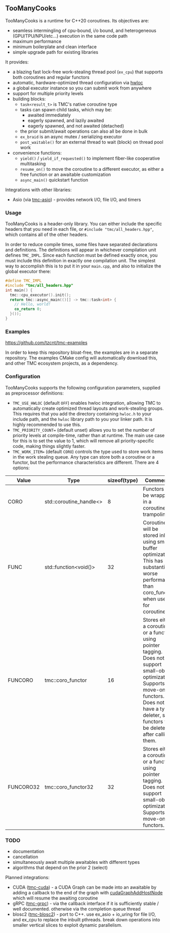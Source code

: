 ## TooManyCooks
TooManyCooks is a runtime for C++20 coroutines. Its objectives are:
- seamless intermingling of cpu-bound, i/o bound, and heterogeneous (GPU/TPU/NPU/etc...) execution in the same code path
- maximum performance
- minimum boilerplate and clean interface
- simple upgrade path for existing libraries

It provides:
- a blazing fast lock-free work-stealing thread pool (`ex_cpu`) that supports both coroutines and regular functors
- automatic, hardware-optimized thread configuration via [hwloc](https://www.open-mpi.org/projects/hwloc/)
- a global executor instance so you can submit work from anywhere
- support for multiple priority levels
- building blocks:
  - `task<result_t>` is TMC's native coroutine type
  - tasks can spawn child tasks, which may be:
    - awaited immediately
    - eagerly spawned, and lazily awaited
    - eagerly spawned, and not awaited (detached)
  - the prior submit/await operations can also all be done in bulk
  - `ex_braid` is an async mutex / serializing executor
  - `post_waitable()` for an external thread to wait (block) on thread pool work
- convenience functions:
  - `yield()` / `yield_if_requested()` to implement fiber-like cooperative multitasking
  - `resume_on()` to move the coroutine to a different executor, as either a free function or an awaitable customization
  - `async_main()` quickstart function

Integrations with other libraries:
- Asio (via [tmc-asio](https://github.com/tzcnt/tmc-asio)) - provides network I/O, file I/O, and timers

### Usage
TooManyCooks is a header-only library. You can either include the specific headers that you need in each file, or `#include "tmc/all_headers.hpp"`, which contains all of the other headers.

In order to reduce compile times, some files have separated declarations and definitions. The definitions will appear in whichever compilation unit defines `TMC_IMPL`. Since each function must be defined exactly once, you must include this definition in exactly one compilation unit. The simplest way to accomplish this is to put it in your `main.cpp`, and also to initialize the global executor there:
```cpp
#define TMC_IMPL
#include "tmc/all_headers.hpp"
int main() {
  tmc::cpu_executor().init();
  return tmc::async_main(()[] -> tmc::task<int> {
    // Hello, world!
    co_return 0;
  }());
}
```

### Examples
https://github.com/tzcnt/tmc-examples

In order to keep this repository bloat-free, the examples are in a separate repository. The examples CMake config will automatically download this, and other TMC ecosystem projects, as a dependency. 

### Configuration
TooManyCooks supports the following configuration parameters, supplied as preprocessor definitions:
- `TMC_USE_HWLOC` (default `OFF`) enables hwloc integration, allowing TMC to automatically create optimized thread layouts and work-stealing groups. This requires that you add the directory containing `hwloc.h` to your include path, and the `hwloc` library path to you your linker path. It is highly recommended to use this.
- `TMC_PRIORITY_COUNT=` (default unset) allows you to set the number of priority levels at compile-time, rather than at runtime. The main use case for this is to set the value to 1, which will remove all priority-specific code, making things slightly faster.
- `TMC_WORK_ITEM=` (default `CORO`) controls the type used to store work items in the work stealing queue. Any type can store both a coroutine or a functor, but the performance characteristics are different. There are 4 options:

| Value | Type | sizeof(type) | Comments |
| --- | --- | --- | --- |
| CORO | std::coroutine_handle<> | 8 | Functors will be wrapped in a coroutine trampoline. |
| FUNC | std::function<void()> | 32 | Coroutines will be stored inline using small buffer optimization. This has substantially worse performance than coro_functor when used for coroutines. |
| FUNCORO | tmc::coro_functor | 16 | Stores either a coroutine or a functor using pointer tagging. Does not support small-object optimization. Supports move-only functors. Does not have a typed deleter, so functors will be deleted after calling them. |
| FUNCORO32 | tmc::coro_functor32 | 32 | Stores either a coroutine or a functor using pointer tagging. Does not support small-object optimization. Supports move-only functors. |

### TODO
  - documentation
  - cancellation
  - simultaneously await multiple awaitables with different types
  - algorithms that depend on the prior 2 (select)

Planned integrations:
- CUDA ([tmc-cuda](https://github.com/tzcnt/tmc-cuda)) - a CUDA Graph can be made into an awaitable by adding a callback to the end of the graph with [cudaGraphAddHostNode](https://docs.nvidia.com/cuda/cuda-runtime-api/group__CUDART__GRAPH.html#group__CUDART__GRAPH_1g30e16d2715f09683f0aa8ac2b870cf71) which will resume the awaiting coroutine
- gRPC ([tmc-grpc](https://github.com/tzcnt/tmc-grpc)) - via the callback interface if it is sufficiently stable / well documented. otherwise via the completion queue thread
- blosc2 ([tmc-blosc2](https://github.com/tzcnt/tmc-blosc2)) - port to C++. use ex_asio + io_uring for file I/O, and ex_cpu to replace the inbuilt pthreads. break down operations into smaller vertical slices to exploit dynamic parallelism.
